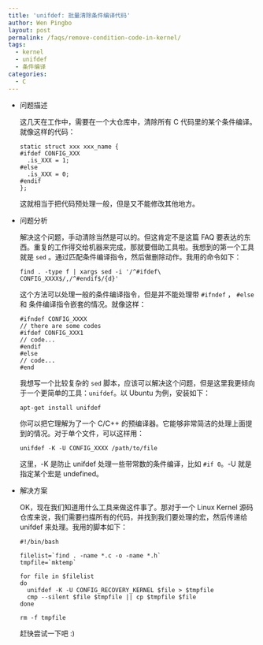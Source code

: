 ```yaml
---
title: 'unifdef: 批量清除条件编译代码'
author: Wen Pingbo
layout: post
permalink: /faqs/remove-condition-code-in-kernel/
tags:
  - kernel
  - unifdef
  - 条件编译
categories:
  - C
---
```

  * 问题描述

    这几天在工作中，需要在一个大仓库中，清除所有 C 代码里的某个条件编译。就像这样的代码：

        static struct xxx xxx_name {
        #ifdef CONFIG_XXX
          .is_XXX = 1;
        #else
          .is_XXX = 0;
        #endif
        };


    这就相当于把代码预处理一般，但是又不能修改其他地方。

  * 问题分析

    解决这个问题，手动清除当然是可以的。但这肯定不是这篇 FAQ 要表达的东西。重复的工作得交给机器来完成，那就要借助工具啦。我想到的第一个工具就是 `sed` 。通过匹配条件编译指令，然后做删除动作。我用的命令如下：

        find . -type f | xargs sed -i '/^#ifdef\ CONFIG_XXXX$/,/^#endif$/{d}'


    这个方法可以处理一般的条件编译指令，但是并不能处理带 `#ifndef` ， `#else` 和 条件编译指令嵌套的情况。就像这样：



        #ifndef CONFIG_XXXX
        // there are some codes
        #ifdef CONFIG_XXX1
        // code...
        #endif
        #else
        // code...
        #end


    我想写一个比较复杂的 `sed` 脚本，应该可以解决这个问题，但是这里我更倾向于一个更简单的工具：`unifdef`。以 Ubuntu 为例，安装如下：

        apt-get install unifdef


    你可以把它理解为了一个 C/C++ 的预编译器。它能够非常简洁的处理上面提到的情况。对于单个文件，可以这样用：

        unifdef -K -U CONFIG_XXXX /path/to/file


    这里，-K 是防止 unifdef 处理一些带常数的条件编译，比如 `#if 0`。-U 就是指定某个宏是 undefined。

  * 解决方案

    OK，现在我们知道用什么工具来做这件事了。那对于一个 Linux Kernel 源码仓库来说，我们需要扫描所有的代码，并找到我们要处理的宏，然后传递给 unifdef 来处理。我用的脚本如下：

        #!/bin/bash
        
        filelist=`find . -name *.c -o -name *.h`
        tmpfile=`mktemp`
        
        for file in $filelist
        do
          unifdef -K -U CONFIG_RECOVERY_KERNEL $file > $tmpfile
          cmp --silent $file $tmpfile || cp $tmpfile $file
        done
        
        rm -f tmpfile


    赶快尝试一下吧 :)



